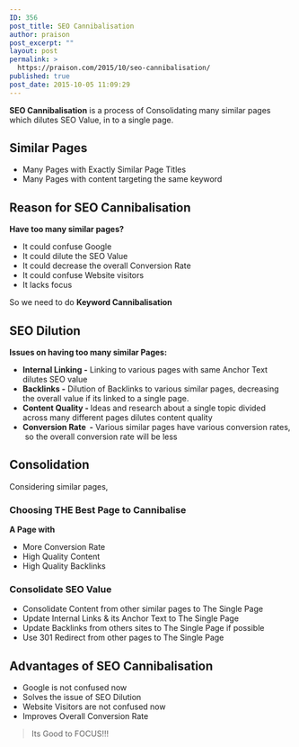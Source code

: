 ```yaml
---
ID: 356
post_title: SEO Cannibalisation
author: praison
post_excerpt: ""
layout: post
permalink: >
  https://praison.com/2015/10/seo-cannibalisation/
published: true
post_date: 2015-10-05 11:09:29
---
```

<strong>SEO Cannibalisation</strong> is a process of Consolidating many similar pages which dilutes SEO Value, in to a single page.
<h2>Similar Pages</h2>
<ul>
 	<li>Many Pages with Exactly Similar Page Titles</li>
 	<li>Many Pages with content targeting the same keyword</li>
</ul>
<h2>Reason for SEO Cannibalisation</h2>
<strong>Have too many similar pages?</strong>
<ul>
 	<li>It could confuse Google</li>
 	<li>It could dilute the SEO Value</li>
 	<li>It could decrease the overall Conversion Rate</li>
 	<li>It could confuse Website visitors</li>
 	<li>It lacks focus</li>
</ul>
So we need to do <strong>Keyword Cannibalisation</strong>
<h2>SEO Dilution</h2>
<strong>Issues on having too many similar Pages: </strong>
<ul>
 	<li><strong>Internal Linking -</strong> Linking to various pages with same Anchor Text dilutes SEO value</li>
 	<li><strong>Backlinks -</strong> Dilution of Backlinks to various similar pages, decreasing the overall value if its linked to a single page.</li>
 	<li><strong>Content Quality - </strong>Ideas and research about a single topic divided across many different pages dilutes content quality</li>
 	<li><strong>Conversion Rate  -</strong> Various similar pages have various conversion rates,  so the overall conversion rate will be less</li>
</ul>
<h2>Consolidation</h2>
Considering similar pages,
<h3>Choosing THE Best Page to Cannibalise</h3>
<strong>A Page with</strong>
<ul>
 	<li>More Conversion Rate</li>
 	<li>High Quality Content</li>
 	<li>High Quality Backlinks</li>
</ul>
<h3>Consolidate SEO Value</h3>
<ul>
 	<li>Consolidate Content from other similar pages to The Single Page</li>
 	<li>Update Internal Links &amp; its Anchor Text to The Single Page</li>
 	<li>Update Backlinks from others sites to The Single Page if possible</li>
 	<li>Use 301 Redirect from other pages to The Single Page</li>
</ul>
<h2>Advantages of SEO Cannibalisation</h2>
<ul>
 	<li>Google is not confused now</li>
 	<li>Solves the issue of SEO Dilution</li>
 	<li>Website Visitors are not confused now</li>
 	<li>Improves Overall Conversion Rate</li>
</ul>
<blockquote>Its Good to FOCUS!!!</blockquote>